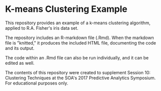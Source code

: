 # K-means Clustering Example
This repository provides an example of a k-means clustering algorithm, applied to R.A. Fisher's iris data set. 

The repository includes an R-markdown file (.Rmd). When the markdown file is "knitted," it produces the included HTML file, documenting
the code and its output. 

The code within an .Rmd file can also be run individually, and it can be edited as well.

The contents of this repository were created to supplement Session 10: Clustering Techniques at the SOA's 2017 Predictive Analytics Symposium.
For educational purposes only.
